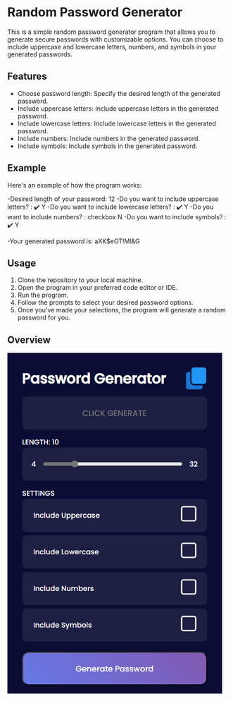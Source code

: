 # Random Password Generator

This is a simple random password generator program that allows you to generate secure passwords with customizable options. You can choose to include uppercase and lowercase letters, numbers, and symbols in your generated passwords.

## Features
- Choose password length: Specify the desired length of the generated password.
- Include uppercase letters: Include uppercase letters in the generated password.
- Include lowercase letters: Include lowercase letters in the generated password.
- Include numbers: Include numbers in the generated password.
- Include symbols: Include symbols in the generated password.


## Example
Here's an example of how the program works:

-Desired length of your password: 12
-Do you want to include uppercase letters? : ✔️ Y
-Do you want to include lowercase letters? : ✔️ Y
-Do you want to include numbers? : checkbox N
-Do you want to include symbols? : ✔️ Y

-Your generated password is: aXK$eOT!Ml&G


## Usage

1. Clone the repository to your local machine.
2. Open the program in your preferred code editor or IDE.
3. Run the program.
4. Follow the prompts to select your desired password options.
5. Once you've made your selections, the program will generate a random password for you.



## Overview

![](./images/demo.png)
